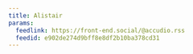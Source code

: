 ```yaml
---
title: Alistair
params:
  feedlink: https://front-end.social/@accudio.rss
  feedid: e902de274d9bff8e8df2b10ba378cd31
---
```


